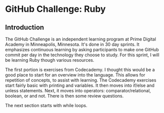 # GitHub Challenge: Ruby

## Introduction

The GitHub Challenge is an independent learning program at Prime Digital Academy in Minneapolis, Minnesota. It's done in 30 day sprints. It emphasizes continuous learning by asking participants to make one GitHub commit per day in the technology they choose to study. For this sprint, I will be learning Ruby though various resources.

The first portion is exercises from Codecademy. I thought this would be a good place to start for an overview into the language. This allows for repetition of concepts, to assist with learning. The Codecademy exercises start fairly basic with printing and variables. It then moves into if/else and unless statements. Next, it moves into operators: comparator/relational, boolean, or and not. There is then some review questions.

The next section starts with while loops.
